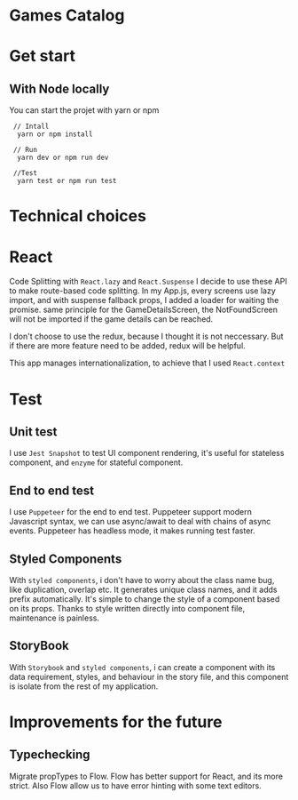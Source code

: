 # Games Catalog

# Get start

## With Node locally

You can start the projet with yarn or npm

```
 // Intall
  yarn or npm install

 // Run
  yarn dev or npm run dev

 //Test
  yarn test or npm run test
```

# Technical choices

# React

Code Splitting with `React.lazy` and `React.Suspense`
I decide to use these API to make route-based code splitting. In my App.js, every screens use lazy import, and with suspense fallback props, I added a loader for waiting the promise.
same principle for the GameDetailsScreen, the NotFoundScreen will not be imported if the game details can be reached.

I don't choose to use the redux, because I thought it is not neccessary. But if there are more feature need to be added, redux will be helpful.

This app manages internationalization, to achieve that I used `React.context`

# Test

## Unit test

I use `Jest Snapshot` to test UI component rendering, it's useful for stateless component, and `enzyme` for stateful component.

## End to end test

I use `Puppeteer` for the end to end test. Puppeteer support modern Javascript syntax, we can use async/await to deal with chains of async events. Puppeteer has headless mode, it makes running test faster.

## Styled Components

With `styled components`, i don't have to worry about the class name bug, like duplication, overlap etc. It generates unique class names, and it adds prefix automatically. It's simple to change the style of a component based on its props. Thanks to style written directly into component file, maintenance is painless.

## StoryBook

With `Storybook` and `styled components`, i can create a component with its data requirement, styles, and behaviour in the story file, and this component is isolate from the rest of my application.

# Improvements for the future

## Typechecking

Migrate propTypes to Flow. Flow has better support for React, and its more strict. Also Flow allow us to have error hinting with some text editors.
